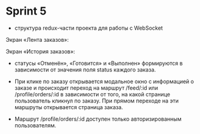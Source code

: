 # Sprint 5

- структура redux-части проекта для работы с WebSocket

Экран «Лента заказов»:

Экран «История заказов»:

- статусы «Отменён», «Готовится» и «Выполнен» формируются в зависимости от значения поля status каждого заказа.

- При клике по заказу открывается модальное окно с информацией о заказе и происходит переход на маршрут /feed/:id
  или /profile/orders/:id в зависимости от того, на какой странице пользователь кликнул по заказу. При прямом переходе
  на эти маршруты открывается страница заказа.
- Маршрут /profile/orders/:id доступен только авторизированным пользователям.
